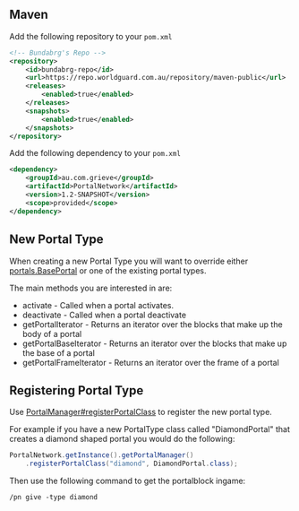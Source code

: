## Maven

Add the following repository to your `pom.xml`

```xml
<!-- Bundabrg's Repo -->
<repository>
    <id>bundabrg-repo</id>
    <url>https://repo.worldguard.com.au/repository/maven-public</url>
    <releases>
        <enabled>true</enabled>
    </releases>
    <snapshots>
        <enabled>true</enabled>
    </snapshots>
</repository>   
```

Add the following dependency to your `pom.xml`
```xml
<dependency>
    <groupId>au.com.grieve</groupId>
    <artifactId>PortalNetwork</artifactId>
    <version>1.2-SNAPSHOT</version>
    <scope>provided</scope>
</dependency>
```

## New Portal Type

When creating a new Portal Type you will want to override either [portals.BasePortal](https://github.com/bundabrg/PortalNetwork/blob/master/src/main/java/au/com/grieve/portalnetwork/portals/BasePortal.java)
or one of the existing portal types.

The main methods you are interested in are:

* activate - Called when a portal activates.
* deactivate - Called when a portal deactivate
* getPortalIterator - Returns an iterator over the blocks that make up the body of a portal
* getPortalBaseIterator - Returns an iterator over the blocks that make up the base of a portal
* getPortalFrameIterator - Returns an iterator over the frame of a portal

## Registering Portal Type

Use [PortalManager#registerPortalClass](https://github.com/bundabrg/PortalNetwork/blob/master/src/main/java/au/com/grieve/portalnetwork/PortalManager.java)
to register the new portal type.

For example if you have a new PortalType class called "DiamondPortal" that creates a diamond shaped portal you would
do the following:

```java
PortalNetwork.getInstance().getPortalManager()
    .registerPortalClass("diamond", DiamondPortal.class);
```

Then use the following command to get the portalblock ingame:
```
/pn give -type diamond
```
